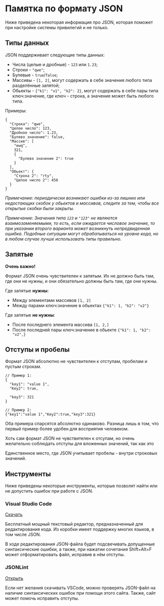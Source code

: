 # Памятка по формату JSON

Ниже приведена некоторая информация про JSON, которая поможет при настройке системы привилегий и не только.

## Типы данных

JSON поддерживает следующие типы данных:

- Числа (целые и дробные) - `123` или `1.23`;
- Строки - `"qwe"`;
- Булевые - `true`/`false`;
- Массивы - `[1, 2]`, могут содержать в себе значения любого типа разделённые запятой;
- Обьекты - `{"k1": "v1", "k2": 2}`, могут содержать в себе пары типа ключ:значение, где ключ - строка, а значение может быть любого типа.

Примеры:

```jsonc
{
  "Строка": "qwe",
  "Целое число": 123,
  "Дробное число": 1.23,
  "Булево значение": false,
  "Массив": [
    "ewq",
    321,
    {
      "Булево значение 2": true
    }
  ],
  "Обьект": {
    "Строка 2": "rty",
    "Целое число 2": 456
  }
}
```

_Примечание: периодически возникают ошибки из-за лишних или недостающих скобок у обьектов и массивов, следите за тем, чтобы все открытые скобки были закрыты._

_Примечание: Значения типа `123` и `"123"` не являются взаимозаменяемыми, то есть, если ожидается числовое значение, то при указании второго варианта может возникнуть непредвиденная ошибка. Подобные ситуации могут обрабатываться на уровне кода, но в любом случае лучше использовать типы правильно._

## Запятые

**Очень важно!**

Формат JSON очень чувствителен к запятым. Их не должно быть там, где они не нужны, и они обязательно должны быть там, где они нужны.

Где запятые **нужны**:

- Между элементами массивов `[1, 2]`
- Между парами ключ:значение в обьектах `{"k1": 1, "k2": "v2"}`

Где запятые **не нужны**:

- После последнего элемента массива `[1, 2,]`
- После последней пары ключ:значение в обьекте `{"k1": 1, "k2": "v2",}`

## Отступы и пробелы

Формат JSON абсолютно не чувствителен к отступам, пробелам и пустым строкам.

```jsonc
// Пример 1:
{
  "key1": "value 1",
  "Key2": true,

  "key3": 321
}

// Пример 2:
{"key1":"value 1","Key2":true,"key3":321}
```

Оба примера спарсятся абсолютно одинаково. Разница лишь в том, что первый пример более удобен для восприятия человеком.

Хоть сам формат JSON не чувствителен к отсупам, но очень желательно соблюдать отступы для вложенных значений, так как это

Единственное место, где JSON учитывает пробелы - внутри строковых значений.

## Инструменты

Ниже приведены некоторые инструменты, которые позволят найти или не допустить ошибок при работе с JSON.

### Visual Studio Code

[Скачать](https://code.visualstudio.com/)

Бесплатный мощный текстовый редактор, предназначенный для редактирования кода. Из коробки имеет поддержку многих языков, в том числе JSON.

В ходе редактирования JSON-файла будет подсвечивать допущенные синтаксические ошибки, а также, при нажатии сочетания Shift+Alt+F может отформатировать файл, исправив в нём отступы.

### JSONLint

[Открыть](https://jsonlint.com/)

Если нет желания скачивать VSCode, можно проверять JSON-файл на наличие синтаксических ошибок при помощи этого сайта. Также, сайт может помочь исправить отступы.
